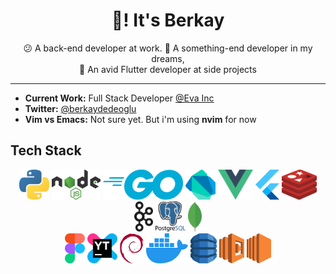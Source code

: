<h1 align= center style="font-size=9">👋! It's Berkay</h1>

<p align=center> 😕 A back-end developer at work.
🎠 A something-end developer in my dreams, <br>
🙈 An avid Flutter developer at side projects
</p>

---

- **Current Work:** Full Stack Developer [@Eva Inc](https://www.bitaksi.com/)
- **Twitter:** [@berkaydedeoglu](https://twitter.com/BerkayDedeoglu)
- **Vim vs Emacs:** Not sure yet. But i'm using **nvim** for now
<!-- **Website**: gelecek -->


## Tech Stack

<div align=center> 

  <img src="tech_stack/python.svg" height=48px>
  <img src="tech_stack/nodejs.svg" height=48px>
  <img src="tech_stack/go.svg" height=48px>
  <img src="tech_stack/dart.svg" height=48px>
  <img src="tech_stack/vue.svg" height=48px>
  <img src="tech_stack/flutter.svg" height=48px>
  <img src="tech_stack/redis.svg" height=48px>
  <img src="tech_stack/kafka-icon.svg" height=48px>
  <img src="tech_stack/postgresql-logo.svg" height=48px>
  <img src="tech_stack/mongodb-icon.svg" height=48px>
  

  
  <br>
  
  <img src="tech_stack/figma.svg" height=48px>
  <img src="tech_stack/youtrack.svg" height=48px>
  <img src="tech_stack/debian.svg" height=48px>
  <img src="tech_stack/docker-icon.svg" height=48px>
  <img src="tech_stack/aws-dynamodb.svg" height=48px>
  <img src="tech_stack/aws-lambda.svg" height=48px>
  <img src="tech_stack/aws-ec2.svg" height=48px>
  
  
</div>


<!--
**berkaydedeoglu/berkaydedeoglu** is a ✨ _special_ ✨ repository because its `README.md` (this file) appears on your GitHub profile.

Here are some ideas to get you started:

- 🔭 I’m currently working on ...
- 🌱 I’m currently learning ...
- 👯 I’m looking to collaborate on ...
- 🤔 I’m looking for help with ...
- 💬 Ask me about ...
- 📫 How to reach me: ...
- 😄 Pronouns: ...
- ⚡ Fun fact: ...
-->
